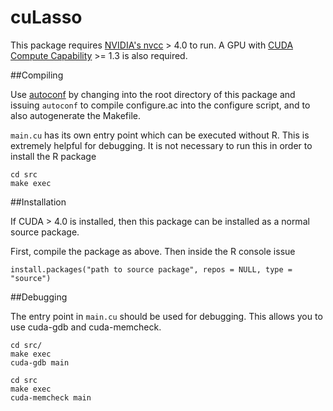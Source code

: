 cuLasso
=======

This package requires [NVIDIA's nvcc](https://developer.nvidia.com/cuda-downloads) > 4.0 to run.
A GPU with [CUDA Compute Capability](https://developer.nvidia.com/cuda-gpus) >= 1.3 is also required.

##Compiling

Use [autoconf](http://www.gnu.org/software/autoconf/) by changing into the root directory of this package and
issuing `autoconf` to compile configure.ac into the configure script, and to also autogenerate the Makefile.

`main.cu` has its own entry point which can be executed without R.  This is extremely helpful for debugging.
It is not necessary to run this in order to install the R package

```
cd src
make exec
```

##Installation

If CUDA > 4.0 is installed, then this package can be installed as a normal source package.

First, compile the package as above.  Then inside the R console issue

```
install.packages("path to source package", repos = NULL, type = "source")
```

##Debugging

The entry point in `main.cu` should be used for debugging.  This allows you to use cuda-gdb and cuda-memcheck.

```
cd src/
make exec
cuda-gdb main
```

```
cd src
make exec
cuda-memcheck main
```
